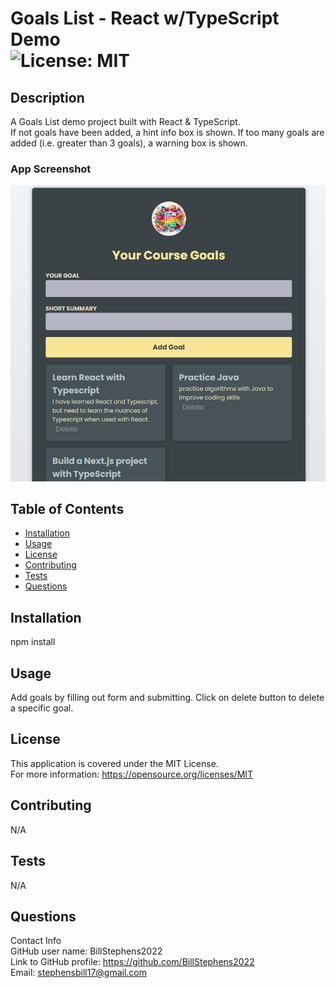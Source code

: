 # Goals List - React w/TypeScript Demo<br>![License: MIT](https://img.shields.io/badge/License-MIT-yellow.svg)

  ## Description

  A Goals List demo project built with React & TypeScript.  
  If not goals have been added, a hint info box is shown.
  If too many goals are added (i.e. greater than 3 goals), a warning box is shown.

  ### App Screenshot
  ![app screenshot](screenshot.png)
  
  ## Table of Contents
  
  - [Installation](#installation)
  - [Usage](#usage)
  - [License](#license)
  - [Contributing](#contributing)
  - [Tests](#tests)
  - [Questions](#questions)
  
  ## Installation
  
  npm install
  
  ## Usage
  
  Add goals by filling out form and submitting.  Click on delete button to delete a specific goal.

  ## License
This application is covered under the MIT License.
<br>For more information: https://opensource.org/licenses/MIT
  
  ## Contributing
  N/A
  
  ## Tests
  N/A

  ## Questions
  Contact Info<br>
  GitHub user name: BillStephens2022<br>
  Link to GitHub profile: https://github.com/BillStephens2022<br>
  Email: stephensbill17@gmail.com
